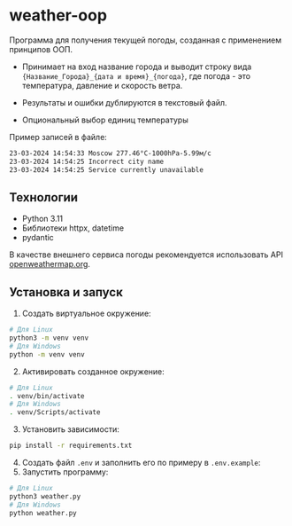 # weather-oop

Программа для получения текущей погоды, созданная с применением принципов ООП. 

- Принимает на вход название города и выводит строку вида
`{Название_Города}_{дата и время}_{погода}`, где погода - это температура, давление и скорость ветра.

- Результаты и ошибки дублируются в текстовый файл.

- Опциональный выбор единиц температуры

Пример записей в файле:

```bash
23-03-2024 14:54:33 Moscow 277.46°C-1000hPa-5.99м/с
23-03-2024 14:54:25 Incorrect city name 
23-03-2024 14:54:25 Service currently unavailable
```

## Технологии

- Python 3.11
- Библиотеки httpx, datetime
- pydantic

В качестве внешнего сервиса погоды рекомендуется использовать API [openweathermap.org](https://openweathermap.org/current).

## Установка и запуск

1. Создать виртуальное окружение:
```bash
# Для Linux
python3 -m venv venv
# Для Windows
python -m venv venv
```
2. Активировать созданное окружение:
```bash
# Для Linux
. venv/bin/activate
# Для Windows
. venv/Scripts/activate
```
3. Установить зависимости:
```bash
pip install -r requirements.txt
```
4. Создать файл `.env` и заполнить его по примеру в `.env.example`:
5. Запустить программу:
```bash
# Для Linux
python3 weather.py
# Для Windows
python weather.py
```